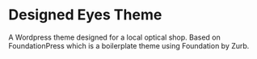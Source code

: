 # Designed Eyes Theme
A Wordpress theme designed for a local optical shop.
Based on FoundationPress which is a boilerplate theme using Foundation by Zurb.

